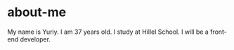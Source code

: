 # about-me
My name is Yuriy.
I am 37 years old.
I study at Hillel School.
I will be a front-end developer.